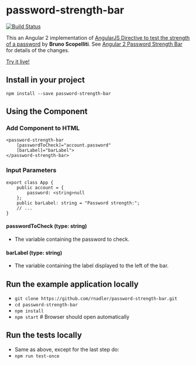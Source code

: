 # password-strength-bar

[![Build Status](https://travis-ci.org/rnadler/password-strength-bar.svg?branch=master)](https://travis-ci.org/rnadler/password-strength-bar)

This an Angular 2 implementation of [AngularJS Directive to test the strength of a password](https://blog.brunoscopelliti.com/angularjs-directive-to-test-the-strength-of-a-password/) by **Bruno Scopelliti**. See [Angular 2 Password Strength Bar](http://rdn-consulting.com/blog/2016/09/28/angular-2-password-strength-bar/) for details of the changes.

[Try it live!](https://plnkr.co/edit/z0x5gG?p=preview)

## Install in your project

`npm install --save password-strength-bar`

## Using the Component
### Add Component to HTML 
```
<password-strength-bar 
    [passwordToCheck]="account.password" 
    [barLabel]="barLabel">
</password-strength-bar>
```
### Input Parameters 

```
export class App {
    public account = {
        password: <string>null
    };
    public barLabel: string = "Password strength:";
    // ...
}
```
#### passwordToCheck (type: string)

- The variable containing the password to check.

#### barLabel (type: string)

- The variable containing the label displayed to the left of the bar. 

## Run the example application locally
- `git clone https://github.com/rnadler/password-strength-bar.git`
- `cd password-strength-bar`
- `npm install`
- `npm start` # Browser should open automatically

## Run the tests locally
- Same as above, except for the last step do:
- `npm run test-once`


